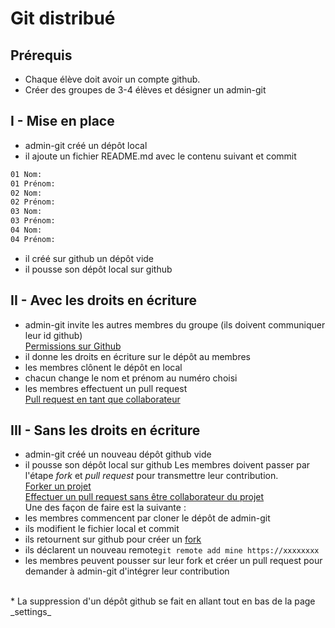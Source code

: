 # Git distribué

## Prérequis

* Chaque élève doit avoir un compte github.<br/>
* Créer des groupes de 3-4 élèves et désigner un admin-git

## I - Mise en place

* admin-git créé un dépôt local
* il ajoute un fichier README.md avec le contenu suivant et commit
```txt
01 Nom:
01 Prénom:
02 Nom:
02 Prénom:
03 Nom:
03 Prénom:
04 Nom:
04 Prénom:
```
* il créé sur github un dépôt vide
* il pousse son dépôt local sur github

## II - Avec les droits en écriture

* admin-git invite les autres membres du groupe (ils doivent communiquer leur id github)<br/>
[Permissions sur Github](https://docs.github.com/en/get-started/learning-about-github/access-permissions-on-github)
* il donne les droits en écriture sur le dépôt au membres
* les membres clônent le dépôt en local
* chacun change le nom et prénom au numéro choisi
* les membres effectuent un pull request<br/>
[Pull request en tant que collaborateur](https://docs.github.com/en/pull-requests/collaborating-with-pull-requests/proposing-changes-to-your-work-with-pull-requests/creating-a-pull-request)

## III - Sans les droits en écriture

* admin-git créé un nouveau dépôt github vide
* il pousse son dépôt local sur github
Les membres doivent passer par l'étape _fork_ et _pull request_ pour transmettre leur contribution.<br/>
[Forker un projet](https://docs.github.com/en/get-started/quickstart/fork-a-repo)<br/>
[Effectuer un pull request sans être collaborateur du projet](https://docs.github.com/en/pull-requests/collaborating-with-pull-requests/proposing-changes-to-your-work-with-pull-requests/creating-a-pull-request-from-a-fork)<br/>
Une des façon de faire est la suivante :
* les membres commencent par cloner le dépôt de admin-git
* ils modifient le fichier local et commit
* ils retournent sur github pour créer un [fork](https://docs.github.com/en/get-started/quickstart/fork-a-repo)
* ils déclarent un nouveau remote```git remote add mine https://xxxxxxxx```
* les membres peuvent pousser sur leur fork et créer un pull request pour demander à admin-git d'intégrer leur contribution
<br/>
* La suppression d'un dépôt github se fait en allant tout en bas de la page _settings_
